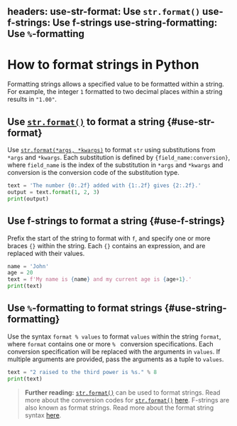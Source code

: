 headers:
  use-str-format: Use `str.format()`
  use-f-strings: Use f-strings
  use-string-formatting: Use `%`-formatting
---
# How to format strings in Python
Formatting strings allows a specified value to be formatted within a string. For example, the integer `1` formatted to two decimal places within a string results in `"1.00"`.

## Use [`str.format()`](kite-sym:builtins.str.format) to format a string {#use-str-format}
Use [`str.format(*args, *kwargs)`](kite-sym:builtins.str.format) to format `str` using substitutions from `*args` and `*kwargs`. Each substitution is defined by `{field_name:conversion}`, where `field_name` is the index of the substitution in `*args` and `*kwargs` and conversion is the conversion code of the substitution type.

```python
text = 'The number {0:.2f} added with {1:.2f} gives {2:.2f}.'
output = text.format(1, 2, 3)
print(output)
```
## Use f-strings to format a string {#use-f-strings}
Prefix the start of the string to format with `f`, and specify one or more braces `{}` within the string. Each `{}` contains an expression, and are replaced with their values.

```python
name = 'John'
age = 20
text = f'My name is {name} and my current age is {age+1}.'
print(text)
```

## Use `%`-formatting to format strings {#use-string-formatting}
Use the syntax `format % values` to format `values` within the string `format`, where `format` contains one or more `% ` conversion specifications. Each conversion specification will be replaced with the arguments in `values`. If multiple arguments are provided, pass the arguments as a tuple to `values`.

```python
text = "2 raised to the third power is %s." % 8
print(text)
```

> **Further reading:**
> [`str.format()`](kite-sym:builtins.str.format) can be used to format strings. Read more about the conversion codes for [`str.format()`](kite-sym:builtins.str.format) [here](https://docs.python.org/3/library/string.html#format-specification-mini-language).
> F-strings are also known as format strings. Read more about the format string syntax [here](https://docs.python.org/3/library/string.html#format-string-syntax).

